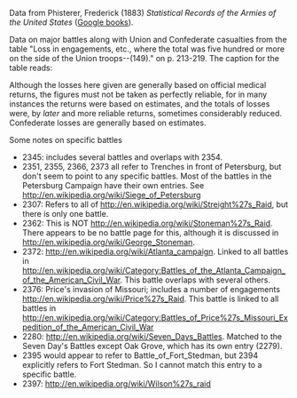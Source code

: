Data from Phisterer, Frederick (1883) *Statistical Records of the Armies of the United States* ([Google books](http://books.google.com/books?id=cVNHr_nnLlYC)).

Data on major battles along with Union and Confederate casualties from the table "Loss in engagements, etc., where the total was five hundred or more on the side of the Union troops--(149)." on p. 213-219. The caption for the table reads:

   Although the losses here given are generally based on official medical returns, the figures must not be taken
   as perfectly reliable, for in many instances the returns were based on estimates, and the totals of losses were,
   by *later* and more reliable returns, sometimes considerably reduced. Confederate losses are generally based on estimates.

Some notes on specific battles

- 2345: includes several battles and overlaps with 2354. 
- 2351, 2355, 2366, 2373 all refer to Trenches in front of Petersburg,
  but don't seem to point to any specific battles. Most of the battles
  in the Petersburg Campaign have their own entries. See
  http://en.wikipedia.org/wiki/Siege_of_Petersburg
- 2307: Refers to all of
  http://en.wikipedia.org/wiki/Streight%27s_Raid, but there is only
  one battle.
- 2362: This is NOT http://en.wikipedia.org/wiki/Stoneman%27s_Raid.  There appears to be no battle page for this, 
  although it is discussed in http://en.wikipedia.org/wiki/George_Stoneman.
- 2372: http://en.wikipedia.org/wiki/Atlanta_campaign.  Linked to all
  battles in
  http://en.wikipedia.org/wiki/Category:Battles_of_the_Atlanta_Campaign_of_the_American_Civil_War. This battle 
  overlaps with several others.
- 2376: Price's invasion of Missouri; includes a number of engagements http://en.wikipedia.org/wiki/Price%27s_Raid.  This battle is linked to all battles in http://en.wikipedia.org/wiki/Category:Battles_of_Price%27s_Missouri_Expedition_of_the_American_Civil_War
- 2280: http://en.wikipedia.org/wiki/Seven_Days_Battles. Matched to the Seven Day's Battles except Oak Grove, 
  which has its own entry (2279).
- 2395 would appear to refer to Battle_of_Fort_Stedman, but 2394 explicitly refers to Fort Stedman. So 
  I cannot match this entry to a specific battle.
- 2397: http://en.wikipedia.org/wiki/Wilson%27s_raid

